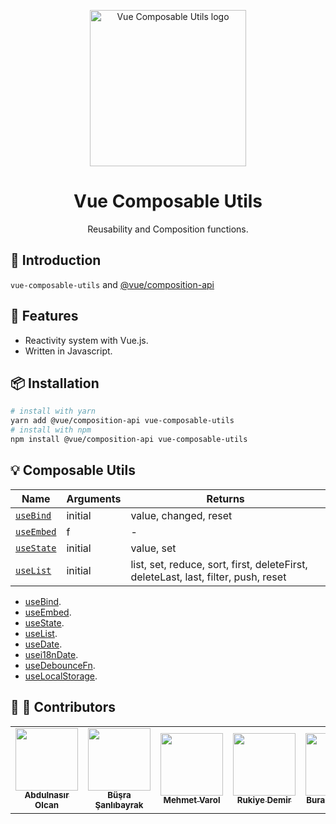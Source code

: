 <p align="center"><a href="/"><img width="250" src="https://vue-composable-utils.netlify.app/assets/vue-composable-utils-logo.svg" alt="Vue Composable Utils logo"></a></p>
<h1 align="center">Vue Composable Utils</h1>
<p align="center">Reusability and Composition functions.</p>

## :sunflower: Introduction

`vue-composable-utils` and [@vue/composition-api](https://github.com/vuejs/composition-api)

## :rocket: Features

- Reactivity system with Vue.js.
- Written in Javascript.

## :package: Installation

```bash
# install with yarn
yarn add @vue/composition-api vue-composable-utils
# install with npm
npm install @vue/composition-api vue-composable-utils
```

## :bulb: Composable Utils

| Name                        | Arguments | Returns                                                                            |
| --------------------------- | --------- | ---------------------------------------------------------------------------------- |
| [`useBind`](./useBind.md)   | initial   | value, changed, reset                                                              |
| [`useEmbed`](./useEmbed.md) | f         | -                                                                                  |
| [`useState`](./useState.md) | initial   | value, set                                                                         |
| [`useList`](./useList.md)   | initial   | list, set, reduce, sort, first, deleteFirst, deleteLast, last, filter, push, reset |

- [useBind](./useBind.md).
- [useEmbed](./useEmbed.md).
- [useState](./useState.md).
- [useList](./useList.md).
- [useDate](./useDate.md).
- [usei18nDate](./usei18nDate.md).
- [useDebounceFn](./useDebounceFn.md).
- [useLocalStorage](./useLocalStorage.md).

## :man: :woman: Contributors

<table>
  <tr>
    <td align="center"><a href="#"><img src="https://vue-composable-utils.netlify.app/contributors/logo-1.png" width="100px;" alt=""/><br /><sub><b>Abdulnasır Olcan</b></sub></a></td>
    <td align="center"><a href="#"><img src="https://vue-composable-utils.netlify.app/contributors/logo-2.png" width="100px;" alt=""/><br /><sub><b>Büşra Şanlıbayrak</b></sub></a></td>
    <td align="center"><a href="#"><img src="https://vue-composable-utils.netlify.app/contributors/logo-3.png" width="100px;" alt=""/><br /><sub><b>Mehmet Varol</b></sub></a></td>
    <td align="center"><a href="#"><img src="https://vue-composable-utils.netlify.app/contributors/logo-2.png" width="100px;" alt=""/><br /><sub><b>Rukiye Demir</b></sub></a></td>
    <td align="center"><a href="#"><img src="https://vue-composable-utils.netlify.app/contributors/logo-3.png" width="100px;" alt=""/><br /><sub><b>Burak Küçükali</b></sub></a></td>
    <td align="center"><a href="#"><img src="https://vue-composable-utils.netlify.app/contributors/logo-4.png" width="100px;" alt=""/><br /><sub><b>İlker İsmailoğlu</b></sub></a></td>
    <td align="center"><a href="#"><img src="https://vue-composable-utils.netlify.app/contributors/logo-1.png" width="100px;" alt=""/><br /><sub><b>Güvenç Terzierol</b></sub></a></td>
  </tr>
</table>

<ToggleDarkMode/>

